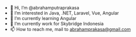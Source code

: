 - 👋 Hi, I’m @abrahamputraprakasa
- 👀 I’m interested in Java, .NET, Laravel, Vue, Angular
- 🌱 I’m currently learning Angular
- 💞️ I’m currently work for Skybridge Indonesia
- 📫 How to reach me, mail to abrahamprakasa@gmail.com

<!---
abrahamputraprakasa/abrahamputraprakasa is a ✨ special ✨ repository because its `README.md` (this file) appears on your GitHub profile.
You can click the Preview link to take a look at your changes.
--->
